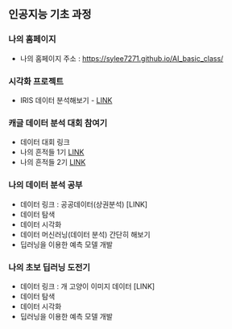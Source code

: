 ## 인공지능 기초 과정

### 나의 홈페이지
  * 나의 홈페이지 주소 : https://sylee7271.github.io/AI_basic_class/
  
### 시각화 프로젝트
  * IRIS 데이터 분석해보기 - [LINK](https://sylee7271.github.io/AI_basic_class/20201112_class.html)

### 캐글 데이터 분석 대회 참여기
  * 데이터 대회 링크
  * 나의 흔적들 1기 [LINK](https://ldjwj.github.io/myDataAnalysis/01_titanic_EDA.html)
  * 나의 흔적들 2기 [LINK](https://ldjwj.github.io/myDataAnalysis/01_titanic_EDA.html)

### 나의 데이터 분석 공부
  * 데이터 링크 : 공공데이터(상권분석) [LINK]
  * 데이터 탐색
  * 데이터 시각화
  * 데이터 머신러닝(데이터 분석) 간단히 해보기
  * 딥러닝을 이용한 예측 모델 개발
  
### 나의 초보 딥러닝 도전기
  * 데이터 링크 : 개 고양이 이미지 데이터 [LINK]
  * 데이터 탐색 
  * 데이터 시각화 
  * 딥러닝을 이용한 예측 모델 개발
